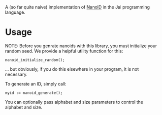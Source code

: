 A (so far quite naive) implementation of [NanoID](https://github.com/ai/nanoid) in the Jai programming language.

# Usage

NOTE: Before you genrate nanoids with this library, you must initialize your random seed. We provide
a helpful utility function for this:
```
nanoid_initialize_random();
```
... but obviously, if you do this elsewhere in your program, it is not necessary.

To generate an ID, simply call:
```
myid := nanoid_generate();
```

You can optionally pass alphabet and size parameters to control the alphabet and size.

